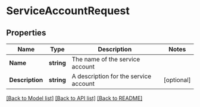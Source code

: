 # ServiceAccountRequest

## Properties

Name | Type | Description | Notes
------------ | ------------- | ------------- | -------------
**Name** | **string** | The name of the service account | 
**Description** | **string** | A description for the service account | [optional] 

[[Back to Model list]](../README.md#documentation-for-models) [[Back to API list]](../README.md#documentation-for-api-endpoints) [[Back to README]](../README.md)


